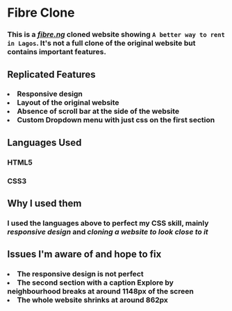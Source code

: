 # Fibre Clone

### This is a _[fibre.ng](https://fibre.ng)_ cloned website showing `A better way to rent in Lagos`. It's not a full clone of the original website but contains important features.

## Replicated Features

<h3>
  <li>Responsive design</li>
  <li>Layout of the original website</li>
  <li>Absence of scroll bar at the side of the website</li>
  <li>Custom Dropdown menu with just css on the first section</li>
</h3>

## Languages Used

### HTML5

### CSS3

## Why I used them

### I used the languages above to perfect my **CSS** skill, mainly _responsive design_ and _cloning a website to look close to it_

## Issues I'm aware of and hope to fix

<h3>
  <li>The responsive design is not perfect</li>
  <li>The second section with a caption <b>Explore by neighbourhood</b> breaks at around 1148px of the screen</li>
  <li>The whole website shrinks at around 862px</li>
</h3>
